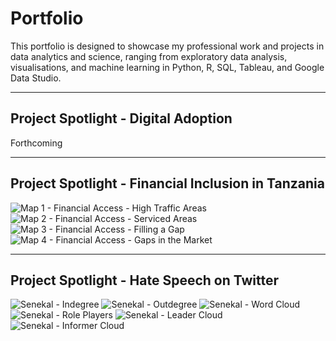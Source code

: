 
# Portfolio
This portfolio is designed to showcase my professional work and projects in data analytics and science, ranging from exploratory data analysis, visualisations, and machine learning in Python, R, SQL, Tableau, and Google Data Studio.

------
## Project Spotlight - Digital Adoption

Forthcoming

-------
## Project Spotlight - Financial Inclusion in Tanzania

![Map 1 - Financial Access - High Traffic Areas](https://github.com/chirpc/Portfolio/assets/10565766/9fd4d69a-4f9d-4337-82a5-fb5097a79545)
![Map 2 - Financial Access - Serviced Areas](https://github.com/chirpc/Portfolio/assets/10565766/39103a12-ec64-4677-99aa-ec5639da516c)
![Map 3 - Financial Access - Filling a Gap](https://github.com/chirpc/Portfolio/assets/10565766/52e64324-e6d2-4aa6-8564-1b0fc24a1ac1)
![Map 4 - Financial Access - Gaps in the Market](https://github.com/chirpc/Portfolio/assets/10565766/20f3004c-c66b-4073-8e74-895800c2b7a2)

------
## Project Spotlight - Hate Speech on Twitter

![Senekal - Indegree](https://github.com/chirpc/Portfolio/assets/10565766/e33b1baa-24b3-422a-942b-4fbc795dee31)
![Senekal - Outdegree](https://github.com/chirpc/Portfolio/assets/10565766/50f56f15-a13d-4023-b4f6-46080b076961)
![Senekal - Word Cloud](https://github.com/chirpc/Portfolio/assets/10565766/a02e110a-f31b-4997-b74d-97d7d04e345c)
![Senekal - Role Players](https://github.com/chirpc/Portfolio/assets/10565766/6d7d936e-f84d-4d47-aecb-94bd6274065e)
![Senekal - Leader Cloud](https://github.com/chirpc/Portfolio/assets/10565766/54edd946-b983-41ed-82c6-d0674ff377c7)
![Senekal - Informer Cloud](https://github.com/chirpc/Portfolio/assets/10565766/3e4daebb-f11a-4f7a-8997-f33e5aa21440)
